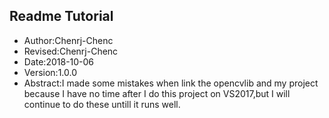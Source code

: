 ## Readme Tutorial
- Author:Chenrj-Chenc
- Revised:Chenrj-Chenc
- Date:2018-10-06
- Version:1.0.0
- Abstract:I made some mistakes when link the opencvlib and my project because I have no time after I do this project on VS2017,but I will continue to do these untill it runs well.
